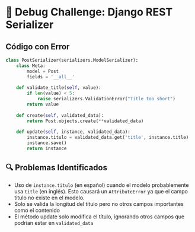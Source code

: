 # 🐞 Debug Challenge: Django REST Serializer

## Código con Error

```python
class PostSerializer(serializers.ModelSerializer):
    class Meta:
        model = Post
        fields = '__all__'
    
    def validate_title(self, value):
        if len(value) < 5:
            raise serializers.ValidationError("Title too short")
        return value
    
    def create(self, validated_data):
        return Post.objects.create(**validated_data)
    
    def update(self, instance, validated_data):
        instance.titulo = validated_data.get('title', instance.title)
        instance.save()
        return instance
```
## 🔍 Problemas Identificados
- Uso de `instance.titulo` (en español) cuando el modelo probablemente usa `title` (en inglés). Esto causará un `AttributeError` ya que el campo titulo no existe en el modelo.
- Solo se valida la longitud del título pero no otros campos importantes como el contenido
- El método update solo modifica el título, ignorando otros campos que podrían estar en `validated_data`
